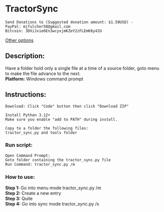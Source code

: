 # TractorSync

    Send Donations to (Suggested donation amount: $1.50USD) -
    PayPal: mjfulcher58@gmail.com
    Bitcoin: 3DXiJxie6En3wcyxjmKZeY2zFLEmK8y42U
[Other options](http://michaelfulcher.yolasite.com/other-crypto-donation-options.php)
## Description:
Have a folder hold only a single file at a time of a source folder, goto menu to make the file advance to the next.  
**Platform:** Windows command prompt

## Instructions:
    Download: Click "Code" button then click "Download ZIP"
    
    Install Python 3.12+  
    Make sure you enable "add to PATH" during install.
        
    Copy to a folder the following files:
    tractor_sync.py and tools folder
    
### Run script:
    Open Command Prompt:
    Goto folder containing the tractor_sync.py file
    Run Command: tractor_sync.py /m

### How to use:
**Step 1:** Go into menu mode tractor_sync.py /m  
**Step 2:** Create a new entry  
**Step 3:** Quite  
**Step 4:** Go into sync mode tractor_sync.py /s 
